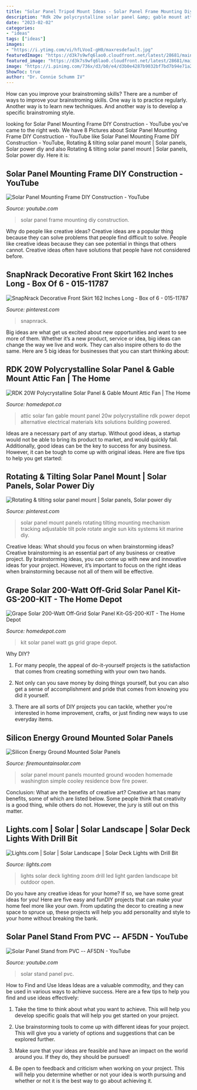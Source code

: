 ```yaml
---
title: "Solar Panel Tripod Mount Ideas - Solar Panel Frame Mounting Diy Construction"
description: "Rdk 20w polycrystalline solar panel &amp; gable mount attic fan"
date: "2023-02-02"
categories:
- "ideas"
tags: ["ideas"]
images:
- "https://i.ytimg.com/vi/hfLVooI-gH0/maxresdefault.jpg"
featuredImage: "https://d3k7s9wfq6lao0.cloudfront.net/latest/28681/main/29.jpg"
featured_image: "https://d3k7s9wfq6lao0.cloudfront.net/latest/28681/main/29.jpg"
image: "https://i.pinimg.com/736x/d3/b0/e4/d3b0e4287b9032bf7bd7b94e71a27b2f.jpg"
ShowToc: true
author: "Dr. Connie Schumm IV"
---
```



How can you improve your brainstroming skills?
There are a number of ways to improve your brainstroming skills. One way is to practice regularly. Another way is to learn new techniques. And another way is to develop a specific brainstroming style.

	

		
looking for Solar Panel Mounting Frame DIY Construction - YouTube you've came to the right web. We have 8 Pictures about Solar Panel Mounting Frame DIY Construction - YouTube like Solar Panel Mounting Frame DIY Construction - YouTube, Rotating &amp; tilting solar panel mount | Solar panels, Solar power diy and also Rotating &amp; tilting solar panel mount | Solar panels, Solar power diy. Here it is:
		
    
## Solar Panel Mounting Frame DIY Construction - YouTube

<img loading=lazy src="https://i.ytimg.com/vi/hfLVooI-gH0/maxresdefault.jpg" onerror="this.onerror=null;this.src='https://tse2.mm.bing.net/th?id=OIP.yb5bM-jbK0lyIdokz0XXcQHaEK&amp;pid=15.1';" alt="Solar Panel Mounting Frame DIY Construction - YouTube">

_Source: youtube.com_

>solar panel frame mounting diy construction. 

	

Why do people like creative ideas?
Creative ideas are a popular thing because they can solve problems that people find difficult to solve. People like creative ideas because they can see potential in things that others cannot. Creative ideas often have solutions that people have not considered before.

    
## SnapNrack Decorative Front Skirt 162 Inches Long - Box Of 6 - 015-11787

<img loading=lazy src="https://i.pinimg.com/736x/d3/b0/e4/d3b0e4287b9032bf7bd7b94e71a27b2f.jpg" onerror="this.onerror=null;this.src='https://tse4.mm.bing.net/th?id=OIP._jHoxtEI3xrVK80mqnNY8wHaC0&amp;pid=15.1';" alt="SnapNrack Decorative Front Skirt 162 Inches Long - Box of 6 - 015-11787">

_Source: pinterest.com_

>snapnrack. 

	

Big ideas are what get us excited about new opportunities and want to see more of them. Whether it’s a new product, service or idea, big ideas can change the way we live and work. They can also inspire others to do the same. Here are 5 big ideas for businesses that you can start thinking about: 

    
## RDK 20W Polycrystalline Solar Panel &amp; Gable Mount Attic Fan | The Home

<img loading=lazy src="https://s7d2.scene7.com/is/image/homedepotcanada/p_1001412916.jpg?$pipGallery$&amp;hei=1000&amp;wid=1000&amp;fmt=jpg&amp;fit=constrain" onerror="this.onerror=null;this.src='https://tse1.mm.bing.net/th?id=OIP.UCPSjYhL8yuidUNmn16WMAHaFL&amp;pid=15.1';" alt="RDK 20W Polycrystalline Solar Panel &amp; Gable Mount Attic Fan | The Home">

_Source: homedepot.ca_

>attic solar fan gable mount panel 20w polycrystalline rdk power depot alternative electrical materials kits solutions building powered. 

	

Ideas are a necessary part of any startup. Without good ideas, a startup would not be able to bring its product to market, and would quickly fail. Additionally, good ideas can be the key to success for any business. However, it can be tough to come up with original ideas. Here are five tips to help you get started: 

    
## Rotating &amp; Tilting Solar Panel Mount | Solar Panels, Solar Power Diy

<img loading=lazy src="https://i.pinimg.com/originals/65/18/66/6518667fbb64f9b7dd153034ee85ae7f.jpg" onerror="this.onerror=null;this.src='https://tse1.mm.bing.net/th?id=OIP.m_UBw0treJhh1v6H5Jbs-wAAAA&amp;pid=15.1';" alt="Rotating &amp; tilting solar panel mount | Solar panels, Solar power diy">

_Source: pinterest.com_

>solar panel mount panels rotating tilting mounting mechanism tracking adjustable tilt pole rotate angle sun kits systems kit marine diy. 

	

Creative Ideas: What should you focus on when brainstorming ideas?
Creative brainstorming is an essential part of any business or creative project. By brainstorming ideas, you can come up with new and innovative ideas for your project. However, it’s important to focus on the right ideas when brainstorming because not all of them will be effective.

    
## Grape Solar 200-Watt Off-Grid Solar Panel Kit-GS-200-KIT - The Home Depot

<img loading=lazy src="https://images.homedepot-static.com/productImages/54a90c90-01bb-4218-866d-12412c39ef5f/svn/grape-solar-off-grid-solar-systems-gs-200-kit-64_1000.jpg" onerror="this.onerror=null;this.src='https://tse3.mm.bing.net/th?id=OIP.R-cqlQIHE1oD_r9WbKuAEQHaHa&amp;pid=15.1';" alt="Grape Solar 200-Watt Off-Grid Solar Panel Kit-GS-200-KIT - The Home Depot">

_Source: homedepot.com_

>kit solar panel watt gs grid grape depot. 

	

Why DIY?
1. For many people, the appeal of do-it-yourself projects is the satisfaction that comes from creating something with your own two hands.
2. Not only can you save money by doing things yourself, but you can also get a sense of accomplishment and pride that comes from knowing you did it yourself.

3. There are all sorts of DIY projects you can tackle, whether you're interested in home improvement, crafts, or just finding new ways to use everyday items.

    
## Silicon Energy Ground Mounted Solar Panels

<img loading=lazy src="https://www.firemountainsolar.com/wp-content/uploads/DSC08896.jpg" onerror="this.onerror=null;this.src='https://tse3.mm.bing.net/th?id=OIP.2O5TJxtjAppXHbw-8uZ5DgHaFj&amp;pid=15.1';" alt="Silicon Energy Ground Mounted Solar Panels">

_Source: firemountainsolar.com_

>solar panel mount panels mounted ground wooden homemade washington simple cooley residence bow fire power. 

	

Conclusion: What are the benefits of creative art?
Creative art has many benefits, some of which are listed below. Some people think that creativity is a good thing, while others do not. However, the jury is still out on this matter.

    
## Lights.com | Solar | Solar Landscape | Solar Deck Lights With Drill Bit

<img loading=lazy src="https://d3k7s9wfq6lao0.cloudfront.net/latest/28681/main/29.jpg" onerror="this.onerror=null;this.src='https://tse3.mm.bing.net/th?id=OIP.K-AFkAfo0K7vdt3xwCNOPgHaHa&amp;pid=15.1';" alt="Lights.com | Solar | Solar Landscape | Solar Deck Lights with Drill Bit">

_Source: lights.com_

>lights solar deck lighting zoom drill led light garden landscape bit outdoor open. 

	

Do you have any creative ideas for your home? If so, we have some great ideas for you! Here are five easy and funDIY projects that can make your home feel more like your own. From updating the decor to creating a new space to spruce up, these projects will help you add personality and style to your home without breaking the bank.

    
## Solar Panel Stand From PVC -- AF5DN - YouTube

<img loading=lazy src="https://i.ytimg.com/vi/8Z20jFQsCUg/hqdefault.jpg" onerror="this.onerror=null;this.src='https://tse1.mm.bing.net/th?id=OIP.VnAZ9ts42aw5YPkJrRA0uQHaFj&amp;pid=15.1';" alt="Solar Panel Stand from PVC -- AF5DN - YouTube">

_Source: youtube.com_

>solar stand panel pvc. 

	

How to Find and Use Ideas
Ideas are a valuable commodity, and they can be used in various ways to achieve success. Here are a few tips to help you find and use ideas effectively:
1. Take the time to think about what you want to achieve. This will help you develop specific goals that will help you get started on your project.

2. Use brainstorming tools to come up with different ideas for your project. This will give you a variety of options and suggestions that can be explored further.

3. Make sure that your ideas are feasible and have an impact on the world around you. If they do, they should be pursued!

4. Be open to feedback and criticism when working on your project. This will help you determine whether or not your idea is worth pursuing and whether or not it is the best way to go about achieving it.

